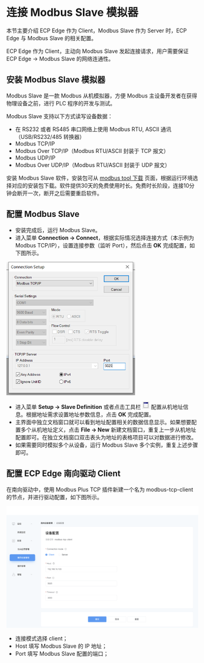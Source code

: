 # 连接 Modbus Slave 模拟器

本节主要介绍 ECP Edge 作为 Client，Modbus Slave 作为 Server 时，ECP Edge 与 Modbus Slave 的相关配置。

ECP Edge 作为 Client，主动向 Modbus Slave 发起连接请求，用户需要保证 ECP Edge -> Modbus Slave 的网络连通性。

## 安装 Modbus Slave 模拟器

Modbus Slave 是一款 Modbus 从机模拟器，方便 Modbus 主设备开发者在获得物理设备之前，进行 PLC 程序的开发与测试。

Modbus Slave 支持以下方式读写设备数据：
* 在 RS232 或者 RS485 串口网络上使用 Modbus RTU, ASCII 通讯（USB/RS232/485 转换器）
* Modbus TCP/IP
* Modbus Over TCP/IP（Modbus RTU/ASCII 封装于 TCP 报文）
* Modbus UDP/IP
* Modbus Over UDP/IP（Modbus RTU/ASCII 封装于 UDP 报文）

安装 Modbus Slave 软件，安装包可从 [modbus tool 下载](https://www.modbustools.com/download.html) 页面，根据运行环境选择对应的安装包下载。软件提供30天的免费使用时长。免费时长阶段，连接10分钟会断开一次，断开之后需要重启软件。

## 配置 Modbus Slave

* 安装完成后，运行 Modbus Slave。
* 进入菜单 **Connection -> Connect**，根据实际情况选择连接方式（本示例为 Modbus TCP/IP），设置连接参数（监听 Port），然后点击 **OK** 完成配置，如下图所示。

<img src="./assets/modbus-slave-connection-setup.png" alt="modbus-slave-connection-setup" style="zoom: 67%;" />

* 进入菜单 **Setup -> Slave Definition** 或者点击工具栏 ![Slave Definition](./assets/mbpoll-definition-button.png) 配置从机地址信息。根据地址需求设置地址参数信息，点击 **OK** 完成配置。
* 主界面中独立文档窗口就可以看到地址配置相关的数据信息显示。如果想要配置多个从机地址定义，点击 **File -> New** 新建文档窗口，重复上一步从机地址配置即可。在独立文档窗口双击表头为地址的表格项目可以对数据进行修改。
* 如果需要同时模拟多个从设备，运行 Modbus Slave 多个实例，重复上述步骤即可。

## 配置 ECP Edge 南向驱动 Client

在南向驱动中，使用 Modbus Plus TCP 插件新建一个名为 modbus-tcp-client 的节点，并进行驱动配置，如下图所示。

![ECP Edge-client-config](./assets/ecpedge-client-config.png)

* 连接模式选择 client；
* Host 填写 Modbus Slave 的 IP 地址；
* Port 填写 Modbus Slave 配置的端口；